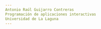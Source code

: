 ```yaml
---
Antonio Raúl Guijarro Contreras  
Programación de aplicaciones interactivas  
Universidad de La Laguna  
---
```

